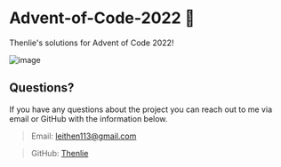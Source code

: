 # Advent-of-Code-2022 🎄

Thenlie's solutions for Advent of Code 2022!

![image](https://user-images.githubusercontent.com/41388783/205477189-f22319fa-6f4d-40c7-880d-47a59034e67c.png)

## Questions?

If you have any questions about the project you can reach out to me via email or GitHub with the information below. 

>Email: leithen113@gmail.com 

>GitHub: [Thenlie](https://github.com/Thenlie)
